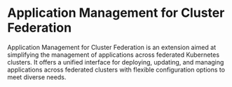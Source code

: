 # Application Management for Cluster Federation

Application Management for Cluster Federation is an extension aimed at simplifying the management of applications across federated Kubernetes clusters. It offers a unified interface for deploying, updating, and managing applications across federated clusters with flexible configuration options to meet diverse needs.
